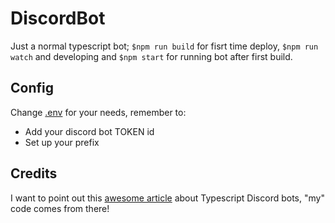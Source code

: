 # DiscordBot

Just a normal typescript bot;
```$npm run build``` for fisrt time deploy, ```$npm run watch``` and developing and ```$npm start``` for running bot after first build.

## Config

Change [.env](.env) for your needs, remember to:
- Add your discord bot TOKEN id
- Set up your prefix

## Credits
I want to point out this [awesome article](https://www.toptal.com/typescript/dependency-injection-discord-bot-tutorial) about Typescript Discord bots, "my" code comes from there!